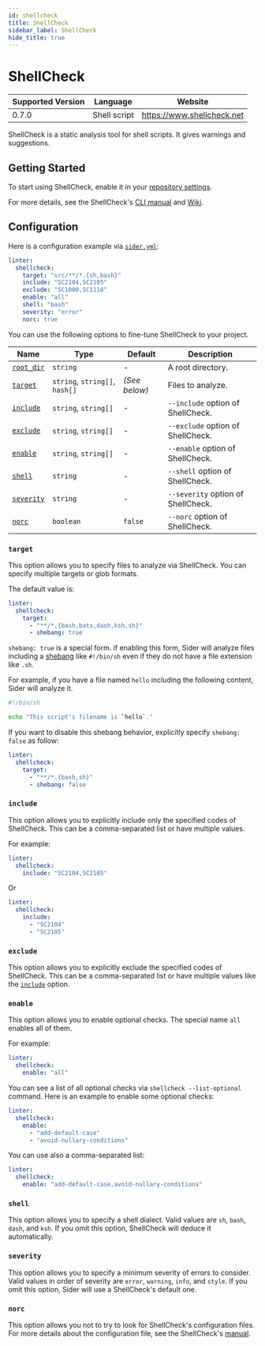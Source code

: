 ```yaml
---
id: shellcheck
title: ShellCheck
sidebar_label: ShellCheck
hide_title: true
---
```


# ShellCheck

| Supported Version | Language     | Website                    |
| ----------------- | ------------ | -------------------------- |
| 0.7.0             | Shell script | https://www.shellcheck.net |

ShellCheck is a static analysis tool for shell scripts. It gives warnings and suggestions.

## Getting Started

To start using ShellCheck, enable it in your [repository settings](../../getting-started/repository-settings.md).

For more details, see the ShellCheck's [CLI manual](https://github.com/koalaman/shellcheck/blob/master/shellcheck.1.md) and [Wiki](https://github.com/koalaman/shellcheck/wiki).

## Configuration

Here is a configuration example via [`sider.yml`](../../getting-started/custom-configuration.md):

```yaml
linter:
  shellcheck:
    target: "src/**/*.{sh,bash}"
    include: "SC2104,SC2105"
    exclude: "SC1000,SC1118"
    enable: "all"
    shell: "bash"
    severity: "error"
    norc: true
```

You can use the following options to fine-tune ShellCheck to your project.

| Name                                                                        | Type                           | Default       | Description                        |
| --------------------------------------------------------------------------- | ------------------------------ | ------------- | ---------------------------------- |
| [`root_dir`](../../getting-started/custom-configuration.md#root_dir-option) | `string`                       | -             | A root directory.                  |
| [`target`](#target)                                                         | `string`, `string[]`, `hash[]` | _(See below)_ | Files to analyze.                  |
| [`include`](#include)                                                       | `string`, `string[]`           | -             | `--include` option of ShellCheck.  |
| [`exclude`](#exclude)                                                       | `string`, `string[]`           | -             | `--exclude` option of ShellCheck.  |
| [`enable`](#enable)                                                         | `string`, `string[]`           | -             | `--enable` option of ShellCheck.   |
| [`shell`](#shell)                                                           | `string`                       | -             | `--shell` option of ShellCheck.    |
| [`severity`](#severity)                                                     | `string`                       | -             | `--severity` option of ShellCheck. |
| [`norc`](#norc)                                                             | `boolean`                      | `false`       | `--norc` option of ShellCheck.     |

### `target`

This option allows you to specify files to analyze via ShellCheck. You can specify multiple targets or glob formats.

The default value is:

```Yaml
linter:
  shellcheck:
    target:
      - "**/*.{bash,bats,dash,ksh,sh}"
      - shebang: true
```

`shebang: true` is a special form. if enabling this form, Sider will analyze files including a [shebang](<https://en.wikipedia.org/wiki/Shebang_(Unix)>) like `#!/bin/sh` even if they do not have a file extension like `.sh`.

For example, if you have a file named `hello` including the following content, Sider will analyze it.

```sh
#!/bin/sh

echo "This script's filename is `hello`."
```

If you want to disable this shebang behavior, explicitly specify `shebang: false` as follow:

```yaml
linter:
  shellcheck:
    target:
      - "**/*.{bash,sh}"
      - shebang: false
```

### `include`

This option allows you to explicitly include only the specified codes of ShellCheck.
This can be a comma-separated list or have multiple values.

For example:

```yaml
linter:
  shellcheck:
    include: "SC2104,SC2105"
```

Or

```yaml
linter:
  shellcheck:
    include:
      - "SC2104"
      - "SC2105"
```

### `exclude`

This option allows you to explicitly exclude the specified codes of ShellCheck.
This can be a comma-separated list or have multiple values like the [`include`](#include) option.

### `enable`

This option allows you to enable optional checks. The special name `all` enables all of them.

For example:

```yaml
linter:
  shellcheck:
    enable: "all"
```

You can see a list of all optional checks via `shellcheck --list-optional` command.
Here is an example to enable some optional checks:

```yaml
linter:
  shellcheck:
    enable:
      - "add-default-case"
      - "avoid-nullary-conditions"
```

You can use also a comma-separated list:

```yaml
linter:
  shellcheck:
    enable: "add-default-case,avoid-nullary-conditions"
```

### `shell`

This option allows you to specify a shell dialect. Valid values are `sh`, `bash`, `dash`, and `ksh`.
If you omit this option, ShellCheck will deduce it automatically.

### `severity`

This option allows you to specify a minimum severity of errors to consider.
Valid values in order of severity are `error`, `warning`, `info`, and `style`.
If you omit this option, Sider will use a ShellCheck's default one.

### `norc`

This option allows you not to try to look for ShellCheck's configuration files.
For more details about the configuration file, see the ShellCheck's [manual](https://github.com/koalaman/shellcheck/blob/master/shellcheck.1.md#rc-files).
